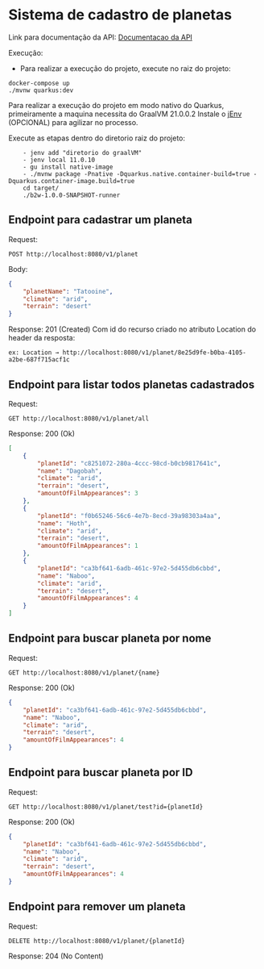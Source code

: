 # Sistema de cadastro de planetas

Link para documentação da API:
	[Documentacao da API](http://localhost:8080/q/swagger-ui/)

Execução:
- Para realizar a execução do projeto, execute no raiz do projeto:
```
docker-compose up
./mvnw quarkus:dev
``` 

Para realizar a execução do projeto em modo nativo do Quarkus, primeiramente a maquina necessita do GraalVM 21.0.0.2
Instale o [jEnv](https://www.jenv.be/) (OPCIONAL) para agilizar no processo.

Execute as etapas dentro do diretorio raiz do projeto:
```
	- jenv add "diretorio do graalVM"
	- jenv local 11.0.10
	- gu install native-image
	- ./mvnw package -Pnative -Dquarkus.native.container-build=true -Dquarkus.container-image.build=true
	cd target/
	./b2w-1.0.0-SNAPSHOT-runner
```

## Endpoint para cadastrar um planeta
Request:

	POST http://localhost:8080/v1/planet
	
Body:

```json 
{
    "planetName": "Tatooine",
    "climate": "arid",
    "terrain": "desert"
}
```
Response: 201 (Created) Com id do recurso criado no atributo Location do header da resposta:

	ex: Location → http://localhost:8080/v1/planet/8e25d9fe-b0ba-4105-a2be-687f715acf1c


## Endpoint para listar todos planetas cadastrados

Request:

	GET http://localhost:8080/v1/planet/all
	
Response: 200 (Ok)
	
```json
[
    {
        "planetId": "c8251072-280a-4ccc-98cd-b0cb9817641c",
        "name": "Dagobah",
        "climate": "arid",
        "terrain": "desert",
        "amountOfFilmAppearances": 3
    },
    {
        "planetId": "f0b65246-56c6-4e7b-8ecd-39a98303a4aa",
        "name": "Hoth",
        "climate": "arid",
        "terrain": "desert",
        "amountOfFilmAppearances": 1
    },
    {
        "planetId": "ca3bf641-6adb-461c-97e2-5d455db6cbbd",
        "name": "Naboo",
        "climate": "arid",
        "terrain": "desert",
        "amountOfFilmAppearances": 4
    }
]
```
	

## Endpoint para buscar planeta por nome

Request:

	GET http://localhost:8080/v1/planet/{name}
	
Response: 200 (Ok)
	
```json
{
    "planetId": "ca3bf641-6adb-461c-97e2-5d455db6cbbd",
    "name": "Naboo",
    "climate": "arid",
    "terrain": "desert",
    "amountOfFilmAppearances": 4
}
```
## Endpoint para buscar planeta por ID

Request:

	GET http://localhost:8080/v1/planet/test?id={planetId}
	
Response: 200 (Ok)
	
```json
{
    "planetId": "ca3bf641-6adb-461c-97e2-5d455db6cbbd",
    "name": "Naboo",
    "climate": "arid",
    "terrain": "desert",
    "amountOfFilmAppearances": 4
}
```

## Endpoint para remover um planeta

Request:

	DELETE http://localhost:8080/v1/planet/{planetId}
	
Response: 204 (No Content)
	

